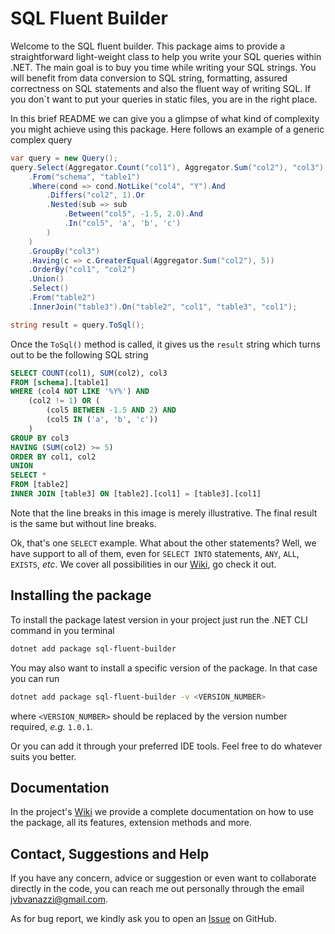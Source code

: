 # SQL Fluent Builder

Welcome to the SQL fluent builder. This package aims to provide a straightforward light-weight class to help you write your SQL queries within .NET.
The main goal is to buy you time while writing your SQL strings. 
You will benefit from data conversion to SQL string, formatting, assured correctness on SQL statements and also the fluent way of writing SQL. If you don`t want to put your queries in static files, you are in the right place. 

In this brief README we can give you a glimpse of what kind of complexity you might achieve using this package. 
Here follows an example of a generic complex query

~~~c#
var query = new Query();
query.Select(Aggregator.Count("col1"), Aggregator.Sum("col2"), "col3")
    .From("schema", "table1")
    .Where(cond => cond.NotLike("col4", "Y").And
        .Differs("col2", 1).Or
        .Nested(sub => sub
            .Between("col5", -1.5, 2.0).And
            .In("col5", 'a', 'b', 'c')
        )
    )
    .GroupBy("col3")
    .Having(c => c.GreaterEqual(Aggregator.Sum("col2"), 5))
    .OrderBy("col1", "col2")
    .Union()
    .Select()
    .From("table2")
    .InnerJoin("table3").On("table2", "col1", "table3", "col1");

string result = query.ToSql();
~~~

Once the `ToSql()` method is called, it gives us the `result` string which turns out to be the following SQL
string

~~~sql
SELECT COUNT(col1), SUM(col2), col3
FROM [schema].[table1]
WHERE (col4 NOT LIKE '%Y%') AND 
    (col2 != 1) OR (
        (col5 BETWEEN -1.5 AND 2) AND 
        (col5 IN ('a', 'b', 'c'))
    )
GROUP BY col3
HAVING (SUM(col2) >= 5)
ORDER BY col1, col2
UNION
SELECT *
FROM [table2] 
INNER JOIN [table3] ON [table2].[col1] = [table3].[col1]
~~~

Note that the line breaks in this image is merely illustrative. The final result is the same but without line breaks.

Ok, that's one `SELECT` example. What about the other statements? Well, we have support to all of them, even for `SELECT INTO` statements, `ANY`, `ALL`, `EXISTS`, *etc*. 
We cover all possibilities in our [Wiki](https://github.com/Johnvanazzi/sql-fluent-builder/wiki), go check it out.

## Installing the package
To install the package latest version in your project just run the .NET CLI command in you terminal
~~~bash
dotnet add package sql-fluent-builder
~~~

You may also want to install a specific version of the package. In that case you can run
~~~bash
dotnet add package sql-fluent-builder -v <VERSION_NUMBER>
~~~

where `<VERSION_NUMBER>` should be replaced by the version number required, *e.g.* `1.0.1`.

Or you can add it through your preferred IDE tools. Feel free to do whatever suits you better.

## Documentation
In the project's [Wiki](https://github.com/Johnvanazzi/sql-fluent-builder/wiki) we provide a complete documentation on how to use the package, all its features, extension methods and more.

## Contact, Suggestions and Help
If you have any concern, advice or suggestion or even want to collaborate directly in the code, you can reach me out personally through the email jvbvanazzi@gmail.com.

As for bug report, we kindly ask you to open an [Issue](https://github.com/Johnvanazzi/sql-fluent-builder/issues) on GitHub.
